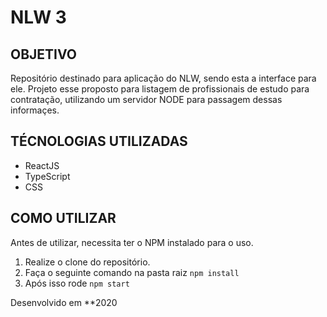 # NLW 3

## OBJETIVO
  Repositório destinado para aplicação do NLW, sendo esta a interface para ele. Projeto esse proposto para listagem de profissionais de estudo para contratação, utilizando um servidor NODE para passagem dessas informaçes.
  
 ## TÉCNOLOGIAS UTILIZADAS
  - ReactJS
  - TypeScript
  - CSS
 
 ## COMO UTILIZAR
  Antes de utilizar, necessita ter o NPM instalado para o uso.
  1. Realize o clone do repositório.
  2. Faça o seguinte comando na pasta raiz `npm install`
  3. Após isso rode `npm start`
 
 Desenvolvido em **2020
